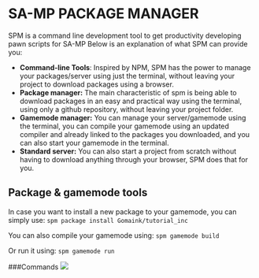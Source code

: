 # SA-MP PACKAGE MANAGER

SPM is a command line development tool to get productivity developing pawn scripts for SA-MP
Below is an explanation of what SPM can provide you:

- **Command-line Tools**: Inspired by NPM, SPM has the power to manage your packages/server using just the terminal, without leaving your project to download packages using a browser.
- **Package manager:** The main characteristic of spm is being able to download packages in an easy and practical way using the terminal, using only a github repository, without leaving your project folder.
- **Gamemode manager:** You can manage your server/gamemode using the terminal, you can compile your gamemode using an updated compiler and already linked to the packages you downloaded, and you can also start your gamemode in the terminal.
- **Standard server:** You can also start a project from scratch without having to download anything through your browser, SPM does that for you.

## Package & gamemode tools
In case you want to install a new package to your gamemode, you can simply use:
`spm package install Gomaink/tutorial_inc`

You can also compile your gamemode using:
`spm gamemode build`

Or run it using:
`spm gamemode run`

###Commands
![](https://i.imgur.com/dAK5h03.png)
